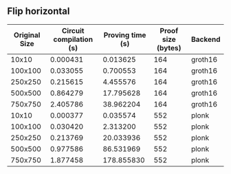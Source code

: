 ## Flip horizontal
| Original Size | Circuit compilation (s) | Proving time (s) | Proof size (bytes) | Backend |
|---|---|---|---|---|
| 10x10 | 0.000431 | 0.013625 | 164 | groth16 |
| 100x100 | 0.033055 | 0.700553 | 164 | groth16 |
| 250x250 | 0.215615 | 4.455576 | 164 | groth16 |
| 500x500 | 0.864279 | 17.795628 | 164 | groth16 |
| 750x750 | 2.405786 | 38.962204 | 164 | groth16 |
| 10x10 | 0.000377 | 0.035574 | 552 | plonk |
| 100x100 | 0.030420 | 2.313200 | 552 | plonk |
| 250x250 | 0.213769 | 20.033936 | 552 | plonk |
| 500x500 | 0.977586 | 86.531969 | 552 | plonk |
| 750x750 | 1.877458 | 178.855830 | 552 | plonk |
